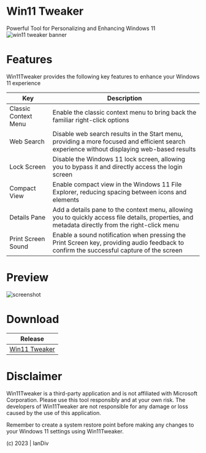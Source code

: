 # Win11 Tweaker
Powerful Tool for Personalizing and Enhancing Windows 11
![win11 tweaker banner](https://github.com/iandiv/Win11Tweaker/assets/28383248/2ebbc0b3-355b-4201-9189-e9ab9c6d7673)


# Features
Win11Tweaker provides the following key features to enhance your Windows 11 experience

| Key | Description |
 | ----------- | ----------- |
 | Classic Context Menu | Enable the classic context menu to bring back the familiar right-click options |
| Web Search | Disable web search results in the Start menu, providing a more focused and efficient search experience without displaying web-based results |
|Lock Screen | Disable the Windows 11 lock screen, allowing you to bypass it and directly access the login screen  |
|Compact View | Enable compact view in the Windows 11 File Explorer, reducing spacing between icons and elements |
|Details Pane | Add a details pane to the context menu, allowing you to quickly access file details, properties, and metadata directly from the right-click menu|
|Print Screen Sound |  Enable a sound notification when pressing the Print Screen key, providing audio feedback to confirm the successful capture of the screen |

# Preview
![screenshot](https://github.com/iandiv/Win11Tweaker/assets/28383248/3c7564a4-2976-48e0-be51-6f0cc7a4546c)

# Download

 | Release|
 | ----------- |
 | [Win11 Tweaker](https://github.com/iandiv/Win11Tweaker/releases) |

# Disclaimer
Win11Tweaker is a third-party application and is not affiliated with Microsoft Corporation. Please use this tool responsibly and at your own risk. The developers of Win11Tweaker are not responsible for any damage or loss caused by the use of this application.

Remember to create a system restore point before making any changes to your Windows 11 settings using Win11Tweaker.








(c) 2023 | IanDiv
